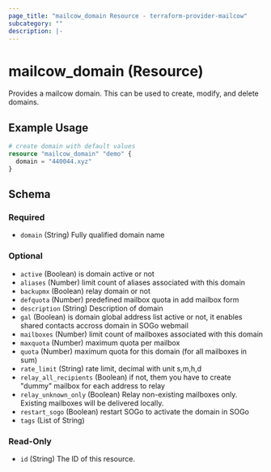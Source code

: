 ```yaml
---
page_title: "mailcow_domain Resource - terraform-provider-mailcow"
subcategory: ""
description: |-
---
```


# mailcow_domain (Resource)

Provides a mailcow domain. This can be used to create, modify, and delete domains.

## Example Usage
```terraform
# create domain with default values
resource "mailcow_domain" "demo" {
  domain = "440044.xyz"
}
```

<!-- schema generated by tfplugindocs -->
## Schema

### Required

- `domain` (String) Fully qualified domain name

### Optional

- `active` (Boolean) is domain active or not
- `aliases` (Number) limit count of aliases associated with this domain
- `backupmx` (Boolean) relay domain or not
- `defquota` (Number) predefined mailbox quota in add mailbox form
- `description` (String) Description of domain
- `gal` (Boolean) is domain global address list active or not, it enables shared contacts accross domain in SOGo webmail
- `mailboxes` (Number) limit count of mailboxes associated with this domain
- `maxquota` (Number) maximum quota per mailbox
- `quota` (Number) maximum quota for this domain (for all mailboxes in sum)
- `rate_limit` (String) rate limit, decimal with unit s,m,h,d
- `relay_all_recipients` (Boolean) if not, them you have to create "dummy" mailbox for each address to relay
- `relay_unknown_only` (Boolean) Relay non-existing mailboxes only. Existing mailboxes will be delivered locally.
- `restart_sogo` (Boolean) restart SOGo to activate the domain in SOGo
- `tags` (List of String)

### Read-Only

- `id` (String) The ID of this resource.
